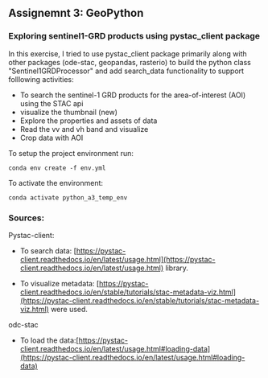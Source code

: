 ## Assignemnt 3: GeoPython 

### Exploring sentinel1-GRD products using pystac_client package

In this exercise, I tried to use pystac_client package primarily along with other packages (ode-stac, geopandas, rasterio) to build the python class "Sentinel1GRDProcessor" and add search_data functionality to support folllowing activities:
- To search the sentinel-1 GRD products for the area-of-interest (AOI) using the STAC api
- visualize the thumbnail (new)
- Explore the properties and assets of data
- Read the vv and vh band and visualize
- Crop data with AOI

To setup the project environment run: 

``` conda env create -f env.yml ```

To activate the environment:

``` conda activate python_a3_temp_env ```

### Sources:

Pystac-client:
- To search data: [https://pystac-client.readthedocs.io/en/latest/usage.html](https://pystac-client.readthedocs.io/en/latest/usage.html) library.

- To visualize metadata: [https://pystac-client.readthedocs.io/en/stable/tutorials/stac-metadata-viz.html](https://pystac-client.readthedocs.io/en/stable/tutorials/stac-metadata-viz.html) were used.

odc-stac
- To load the data:[https://pystac-client.readthedocs.io/en/latest/usage.html#loading-data](https://pystac-client.readthedocs.io/en/latest/usage.html#loading-data)
